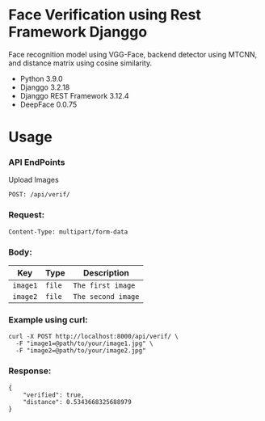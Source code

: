 # Face Verification using Rest Framework Djanggo
Face recognition model using VGG-Face, backend detector using MTCNN, and distance matrix using cosine similarity.
- Python 3.9.0
- Djanggo 3.2.18
- Djanggo REST Framework 3.12.4
- DeepFace 0.0.75
  
# Usage
### API EndPoints
Upload Images
```
POST: /api/verif/
```
### Request:
```
Content-Type: multipart/form-data
```
### Body:
| Key | Type | Description |
|----------|----------|----------|
| `image1` | `file` | `The first image` |
| `image2` | `file` | `The second image` |

### Example using curl:
```
curl -X POST http://localhost:8000/api/verif/ \
  -F "image1=@path/to/your/image1.jpg" \
  -F "image2=@path/to/your/image2.jpg"
```

### Response:
```
{
    "verified": true,
    "distance": 0.5343668325688979
}
```

